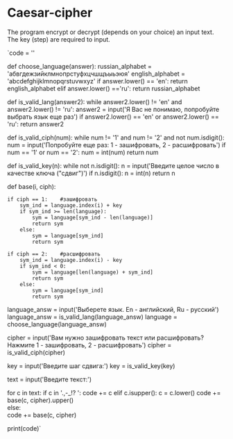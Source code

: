 # Caesar-cipher
The program encrypt or decrypt (depends on your choice) an input text. The key (step) are required to input.

`code = ''

def choose_language(answer):
    russian_alphabet = 'абвгдежзийклмнопрстуфхцчшщъыьэюя'
    english_alphabet = 'abcdefghijklmnopqrstuvwxyz'
    if answer.lower() == 'en':
        return english_alphabet
    elif answer.lower() =='ru':
        return russian_alphabet
    
def is_valid_lang(answer2):
    while answer2.lower() != 'en' and answer2.lower() != 'ru':
        answer2 = input('Я Вас не понимаю, попробуйте выбрать язык еще раз') 
    if answer2.lower() == 'en' or answer2.lower() == 'ru':
        return answer2

def is_valid_ciph(num):
    while num != '1' and num != '2' and not num.isdigit():
        num = input('Попробуйте еще раз: 1 - зашифровать, 2 - расшифровать')
    if num == '1' or num == '2':
        num = int(num)
        return num   

def is_valid_key(n):
    while not n.isdigit():
        n = input('Введите целое число в качестве ключа ("сдвиг")')
    if n.isdigit():
        n = int(n)
        return n              

def base(i, ciph):
    
    if ciph == 1:    #зашифровать
        sym_ind = language.index(i) + key
        if sym_ind >= len(language):
            sym = language[sym_ind - len(language)]
            return sym
        else:
            sym = language[sym_ind] 
            return sym
        
    if ciph == 2:    #расшифровать 
        sym_ind = language.index(i) - key
        if sym_ind < 0:
            sym = language[len(language) + sym_ind]
            return sym
        else:
            sym = language[sym_ind]
            return sym

language_answ = input('Выберете язык. En - английский, Ru - русский')       
language_answ = is_valid_lang(language_answ)
language = choose_language(language_answ)

cipher = input('Вам нужно зашифровать текст или расшифровать? Нажмите 1 - зашифровать, 2 - расшифровать')
cipher = is_valid_ciph(cipher)

key = input('Введите шаг сдвига:')
key = is_valid_key(key)

text = input('Введите текст:') 

for c in text:
    if c in '.,-_!? ':
        code += c
    elif c.isupper():
        c = c.lower()
        code += base(c, cipher).upper()            
    else:  
        code += base(c, cipher) 

print(code)`
